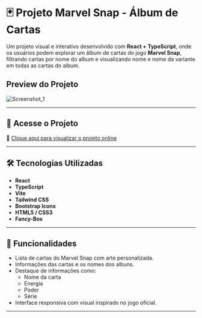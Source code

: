 # 🃏 Projeto Marvel Snap - Álbum de Cartas

Um projeto visual e interativo desenvolvido com **React + TypeScript**, onde os usuários podem explorar um álbum de cartas do jogo **Marvel Snap**, filtrando cartas por nome do album e visualizando nome e nome da variante em todas as cartas do album.

## Preview do Projeto
![Screenshot_1](https://github.com/user-attachments/assets/7aae85b8-c8a6-4e87-a8b3-b0c4b72a9397)

---

## 🚀 Acesse o Projeto

🔗 [Clique aqui para visualizar o projeto online](https://projetomarvelsnap.vercel.app/)

---

## 🛠️ Tecnologias Utilizadas

- **React**
- **TypeScript**
- **Vite**
- **Tailwind CSS** 
- **Bootstrap Icons** 
- **HTML5 / CSS3**
- **Fancy-Box**

---

## 📌 Funcionalidades

- Lista de cartas do Marvel Snap com arte personalizada.
- Informações das cartas e os nomes dos albuns.
- Destaque de informações como:
  - Nome da carta
  - Energia
  - Poder
  - Série
- Interface responsiva com visual inspirado no jogo oficial.

---

